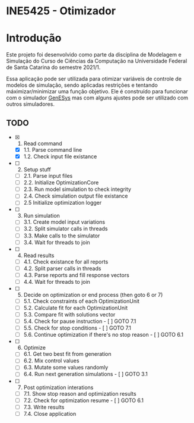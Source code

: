 # INE5425 - Otimizador

# Introdução

Este projeto foi desenvolvido como parte da disciplina de Modelagem e Simulação do Curso de Ciências da Computação na Universidade Federal de Santa Catarina do semestre 2021/1.

Essa aplicação pode ser utilizada para otimizar variáveis de controle de modelos de simulação, sendo aplicadas restrições e tentando máximizar/minimizar uma função objetivo. Ele é construído para funcionar com o simulador [GenESys](https://github.com/rlcancian/2019_2022_GenESyS) mas com alguns ajustes pode ser utilizado com outros simuladores.

## TODO

- [X] 1. Read command
    - [X] 1.1. Parse command line
    - [X] 1.2. Check input file existance

- [ ] 2. Setup stuff
    - [ ] 2.1. Parse input files
    - [ ] 2.2. Initialize OptimizationCore
    - [ ] 2.3. Run model simulation to check integrity
    - [ ] 2.4. Check simulation output file existance
    - [ ] 2.5 Initialize optimization logger

- [ ] 3. Run simulation
    - [ ] 3.1. Create model input variations
    - [ ] 3.2. Split simulator calls in threads
    - [ ] 3.3. Make calls to the simulator
    - [ ] 3.4. Wait for threads to join

- [ ] 4. Read results
    - [ ] 4.1. Check existance for all reports
    - [ ] 4.2. Split parser calls in threads
    - [ ] 4.3. Parse reports and fill response vectors
    - [ ] 4.4. Wait for threads to join

- [ ] 5. Decide on optimization or end process (then goto 6 or 7)
    - [ ] 5.1. Check constraints of each OptimizationUnit
    - [ ] 5.2. Calculate fit for each OptimizationUnit
    - [ ] 5.3. Compare fit with solutions vector
    - [ ] 5.4. Check for pause instruction - [ ] GOTO 7.1
    - [ ] 5.5. Check for stop conditions - [ ] GOTO 7.1
    - [ ] 5.6. Continue optimization if there's no stop reason - [ ] GOTO 6.1 

- [ ] 6. Optimize
    - [ ] 6.1. Get two best fit from generation
    - [ ] 6.2. Mix control values
    - [ ] 6.3. Mutate some values randomly
    - [ ] 6.4. Run next generation simulations - [ ] GOTO 3.1

- [ ] 7. Post optimization interations
    - [ ] 7.1. Show stop reason and optimization results
    - [ ] 7.2. Check for optimization resume - [ ] GOTO 6.1
    - [ ] 7.3. Write results
    - [ ] 7.4. Close application